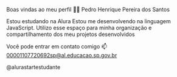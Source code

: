 Boas vindas ao meu perfil 💙💙
Pedro Henrique Pereira dos Santos 

Estou estudando na Alura
Estou me desenvolvendo na linguagem JavaScript. Utilizo esse espaço para minha organização e compartilhamento dos meu projetos desenvolvidos

Você pode entrar em contato comigo 📫
00001107720692sp@al.educacao.sp.gov.br

@alurastartestudante
